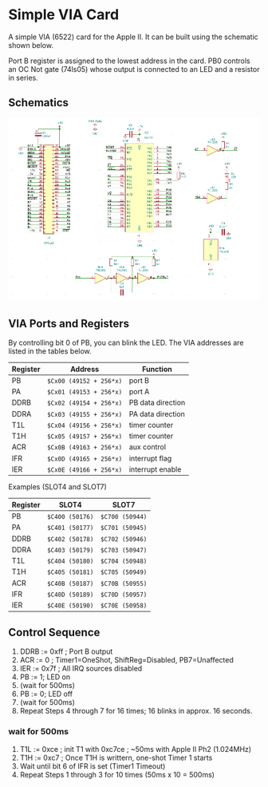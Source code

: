 # Simple VIA Card

A simple VIA (6522) card for the Apple II. It can be built using the schematic shown below.

Port B register is assigned to the lowest address in the card. PB0 controls an OC Not gate (74ls05) whose output is connected to an LED and a resistor in series.

## Schematics

![Simple VIA schematic](simpleViaSch.png)

## VIA Ports and Registers

By controlling bit 0 of PB, you can blink the LED. The VIA addresses are listed in the tables below.

|Register|Address| Function |
|--|--|--|
| PB    | `$Cx00 (49152 + 256*x)` | port B |
| PA    | `$Cx01 (49153 + 256*x)` | port A |
| DDRB  | `$Cx02 (49154 + 256*x)` | PB data direction |
| DDRA  |	`$Cx03 (49155 + 256*x)` | PA data direction |
| T1L   | `$Cx04 (49156 + 256*x)` | timer counter |
| T1H   | `$Cx05 (49157 + 256*x)` | timer counter |
| ACR   | `$Cx0B (49163 + 256*x)` | aux control |
| IFR   | `$Cx0D (49165 + 256*x)` | interrupt flag |
| IER   | `$Cx0E (49166 + 256*x)` | interrupt  enable |

Examples (SLOT4 and SLOT7)

|Register|SLOT4|SLOT7|
|--|--|--|
| PB    | `$C400 (50176)` | `$C700 (50944)` |
| PA    | `$C401 (50177)` | `$C701 (50945)` |
| DDRB  | `$C402 (50178)` | `$C702 (50946)` |
| DDRA  | `$C403 (50179)` | `$C703 (50947)` |
| T1L   | `$C404 (50180)` | `$C704 (50948)` |
| T1H   | `$C405 (50181)` | `$C705 (50949)` |
| ACR   | `$C40B (50187)` | `$C70B (50955)` |
| IFR   | `$C40D (50189)` | `$C70D (50957)` |
| IER   | `$C40E (50190)` | `$C70E (50958)` |

## Control Sequence

1. DDRB := 0xff ; Port B output
2. ACR  := 0    ; Timer1=OneShot, ShiftReg=Disabled, PB7=Unaffected
3. IER  := 0x7f ; All IRQ sources disabled
4. PB   := 1; LED on
5. (wait for 500ms)
6. PB   := 0; LED off
7. (wait for 500ms)
8. Repeat Steps 4 through 7 for 16 times; 16 blinks in approx. 16 seconds.

### wait for 500ms

1. T1L := 0xce ; init T1 with 0xc7ce ; ~50ms with Apple II Ph2 (1.024MHz)
2. T1H := 0xc7 ; Once T1H is writtern, one-shot Timer 1 starts
3. Wait until bit 6 of IFR is set (Timer1 Timeout)
4. Repeat Steps 1 through 3 for 10 times (50ms x 10 = 500ms)

